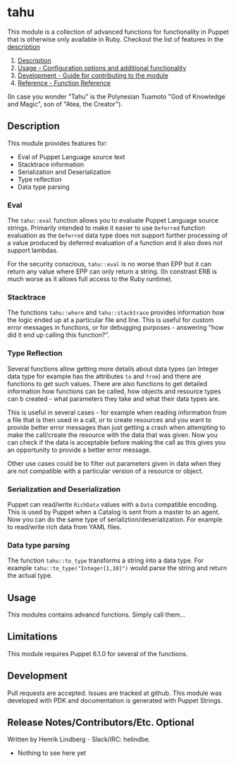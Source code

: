 # tahu

This module is a collection of advanced functions for functionality in Puppet that is otherwise only available in Ruby.
Checkout the list of features in the [description](#description)

1. [Description](#description)
2. [Usage - Configuration options and additional functionality](#usage)
3. [Development - Guide for contributing to the module](#development)
4. [Reference - Function Reference](REFERENCE.md)

(In case you wonder "Tahu" is the Polynesian Tuamoto "God of Knowledge and Magic", son of "Atea, the Creator").

## Description

This module provides features for:

* Eval of Puppet Language source text
* Stacktrace information
* Serialization and Deserialization
* Type reflection
* Data type parsing

### Eval

The `tahu::eval` function allows you to evaluate Puppet Language source strings.
Primarily intended to make it easier to use `Deferred` function evaluation as the `Deferred` data type does not support further
processing of a value produced by deferred evaluation of a function and it also does not support lambdas.

For the security conscious, `tahu::eval` is no worse than EPP but it can return any value where EPP can only return a string.
(In constrast ERB is much worse as it allows full access to the Ruby runtime).

### Stacktrace

The functions `tahu::where` and `tahu::stacktrace` provides information how the logic ended up at a particular file and line.
This is useful for custom error messages in functions, or for debugging purposes - answering "how did it end up calling this function?".

### Type Reflection

Several functions allow getting more details about data types (an Integer data type for example has the attributes `to` and `from`)
and there are functions to get such values. There are also functions to get detailed information how functions can be called, how
objects and resource types can b created - what parameters they take and what their data types are.

This is useful in several cases - for example when reading information from a file that is then used in a call, or to create
resources and you want to provide better error messages than just getting a crash when attempting to make the call/create the resource
with the data that was given. Now you can check if the data is acceptable before making the call as this gives you an opportunity
to provide a better error message.

Other use cases could be to filter out parameters given in data when they are not compatible with a particular version of
a resource or object.

### Serialization and Deserialization

Puppet can read/write `RichData` values with a `Data` compatible encoding. This is used by Puppet when a Catalog is sent from
a master to an agent. Now you can do the same type of serializtion/deserialization. For example to read/write rich data from
YAML files.

### Data type parsing

The function `tahu::to_type` transforms a string into a data type. For example `tahu::to_type("Integer[1,10]")` would parse the string
and return the actual type.

## Usage

This modules contains advancd functions. Simply call them...

## Limitations

This module requires Puppet 6.1.0 for several of the functions.

## Development

Pull requests are accepted. Issues are tracked at github. This module was developed with PDK and documentation is generated with
Puppet Strings.

## Release Notes/Contributors/Etc. **Optional**

Written by Henrik Lindberg - Slack/IRC: helindbe.

* Nothing to see here yet

